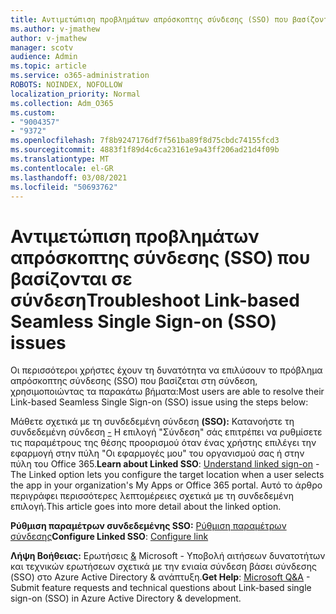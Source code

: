 ```yaml
---
title: Αντιμετώπιση προβλημάτων απρόσκοπτης σύνδεσης (SSO) που βασίζονται σε σύνδεση
ms.author: v-jmathew
author: v-jmathew
manager: scotv
audience: Admin
ms.topic: article
ms.service: o365-administration
ROBOTS: NOINDEX, NOFOLLOW
localization_priority: Normal
ms.collection: Adm_O365
ms.custom:
- "9004357"
- "9372"
ms.openlocfilehash: 7f8b9247176df7f561ba89f8d75cbdc74155fcd3
ms.sourcegitcommit: 4883f1f89d4c6ca23161e9a43ff206ad21d4f09b
ms.translationtype: MT
ms.contentlocale: el-GR
ms.lasthandoff: 03/08/2021
ms.locfileid: "50693762"
---
```

# <a name="troubleshoot-link-based-seamless-single-sign-on-sso-issues"></a><span data-ttu-id="6bc18-102">Αντιμετώπιση προβλημάτων απρόσκοπτης σύνδεσης (SSO) που βασίζονται σε σύνδεση</span><span class="sxs-lookup"><span data-stu-id="6bc18-102">Troubleshoot Link-based Seamless Single Sign-on (SSO) issues</span></span>

<span data-ttu-id="6bc18-103">Οι περισσότεροι χρήστες έχουν τη δυνατότητα να επιλύσουν το πρόβλημα απρόσκοπτης σύνδεσης (SSO) που βασίζεται στη σύνδεση, χρησιμοποιώντας τα παρακάτω βήματα:</span><span class="sxs-lookup"><span data-stu-id="6bc18-103">Most users are able to resolve their Link-based Seamless Single Sign-on (SSO) issue using the steps below:</span></span>

<span data-ttu-id="6bc18-104">Μάθετε σχετικά με τη συνδεδεμένη σύνδεση **(SSO):** Κατανοήστε τη συνδεδεμένη σύνδεση [-](https://docs.microsoft.com/azure/active-directory/manage-apps/configure-linked-sign-on) Η επιλογή "Σύνδεση" σάς επιτρέπει να ρυθμίσετε τις παραμέτρους της θέσης προορισμού όταν ένας χρήστης επιλέγει την εφαρμογή στην πύλη "Οι εφαρμογές μου" του οργανισμού σας ή στην πύλη του Office 365.</span><span class="sxs-lookup"><span data-stu-id="6bc18-104">**Learn about Linked SSO**: [Understand linked sign-on](https://docs.microsoft.com/azure/active-directory/manage-apps/configure-linked-sign-on) - The Linked option lets you configure the target location when a user selects the app in your organization's My Apps or Office 365 portal.</span></span> <span data-ttu-id="6bc18-105">Αυτό το άρθρο περιγράφει περισσότερες λεπτομέρειες σχετικά με τη συνδεδεμένη επιλογή.</span><span class="sxs-lookup"><span data-stu-id="6bc18-105">This article goes into more detail about the linked option.</span></span>

<span data-ttu-id="6bc18-106">**Ρύθμιση παραμέτρων συνδεδεμένης SSO:** [Ρύθμιση παραμέτρων σύνδεσης](https://docs.microsoft.com/azure/active-directory/manage-apps/configure-linked-sign-on#configure-link)</span><span class="sxs-lookup"><span data-stu-id="6bc18-106">**Configure Linked SSO**: [Configure link](https://docs.microsoft.com/azure/active-directory/manage-apps/configure-linked-sign-on#configure-link)</span></span>

<span data-ttu-id="6bc18-107">**Λήψη Βοήθειας:** Ερωτήσεις [&](https://docs.microsoft.com/answers/topics/azure-ad-single-sign-on.html) Microsoft - Υποβολή αιτήσεων δυνατοτήτων και τεχνικών ερωτήσεων σχετικά με την ενιαία σύνδεση βάσει σύνδεσης (SSO) στο Azure Active Directory & ανάπτυξη.</span><span class="sxs-lookup"><span data-stu-id="6bc18-107">**Get Help**: [Microsoft Q&A](https://docs.microsoft.com/answers/topics/azure-ad-single-sign-on.html) - Submit feature requests and technical questions about Link-based single sign-on (SSO) in Azure Active Directory & development.</span></span>
